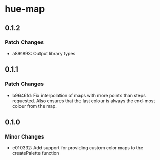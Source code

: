 # hue-map

## 0.1.2

### Patch Changes

- a891893: Output library types

## 0.1.1

### Patch Changes

- b9646fd: Fix interpolation of maps with more points than steps requested. Also ensures that the last colour is always the end-most colour from the map.

## 0.1.0

### Minor Changes

- e010332: Add support for providing custom color maps to the createPalette function
